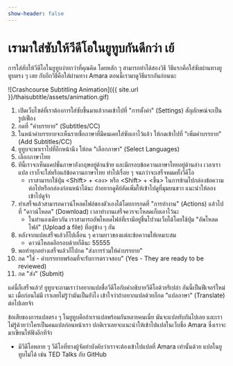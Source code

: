 ```yaml
---
show-header: false
---
```


# เรามาใส่ซับให้วีดีโอในยูทูบกันดีกว่า เย้

การใส่สับให้วีดีโอในยูทูบง่ายกว่าที่คุณคิด โดยหลัก ๆ สามารถทำได้สองวิธี วิธีแรกคือใส่ซับผ่านทางยูทูบตรง ๆ เลย กับอีกวิธีคือใส่ผ่านทาง Amara ตอนนี้เรามาดูวิธีแรกกันก่อนนะ

![Crashcourse Subtitling Animation]({{ site.url }}/thaisubtitle/assets/animation.gif)

1. เปิดเว็บไซต์ที่เราต้องการใส่ซับขึ้นมาแล้วกดเข้าไปที่ "การตั้งค่า" (Settings) สัญลักษณ์จะเป็นรูปเฟือง
1. กดที่ "คำบรรยาย" (Subtitles/CC)
1. ในหน้าคำบรรยายจะเห็นรายชื่อภาษาที่มีคนเคยใส่ซับเอาไว้แล้ว ให้กดเข้าไปที่ "เพิ่มคำบรรยาย" (Add Subtitles/CC)
1. ยูทูบจะพาเราไปที่อีกหน้านึง ให้กด "เลือกภาษา" (Select Languages) 
1. เลือกภาษาไทย
1. ทีนี้เราจะเห็นแคปชั่นภาษาอังกฤษอยู่ด้านซ้าย และมีกรอบข้อความภาษาไทยอยู่ด้านล่าง เวลาเราแปล เราก็จะใส่หรือแก้ข้อความภาษาไทย ทำไปเรื่อย ๆ จนกว่าจะเสร็จหมดทั้งวีดีโอ
    - เราสามารถใช้ปุ่ม \<Shift\> + \<ลง\> หรือ \<Shift\> + \<ขึ้น\> ในการข้ามไปกล่องข้อความต่อไปหรือกล่องก่อนหน้าได้นะ ถ้าอยากดูคีย์ลัดเพิ่มให้เข้าไปดูที่มุมบนขวา แนะนำให้ลองเข้าไปดูจ้า
1. ทำเสร็จแล้วสามารถดาวน์โหลดไฟล์ของตัวเองได้โดยการกดที่ "การทำงาน" (Actions) แล้วไปที่ "ดาวน์โหลด" (Download) เวลาทำงานเสร็จควรจะโหลดเก็บเอาไว้นะ
    - ในทำนองเดียวกัน เราสามารถอัพโหลดไฟล์ที่เรามีอยู่ขึ้นไปวนเว็บได้โดยใช้ปุ่ม "อัพโหลดไฟล์" (Upload a file) ที่อยู่ข้าง ๆ กัน
1. หลังจากแปลเสร็จแล้วก็ไปเลื่อน ๆ ความยาวของแต่ละข้อความให้เหมาะสม
    - ดาวน์โหลดอีกรอบด้วยก็ดีนะ 55555
1. พอทำทุกอย่างเสร็จแล้วก็ไปกด "ส่งการร่วมให้คำบรรยาย" 
1. กด "ใช่ - คำบรรยายพร้อมที่จะรับการตรวจสอบ" (Yes - They are ready to be reviewed)
1. กด "ส่ง" (Submit)

แค่นี้ก็เสร็จแล้ว! ยูทูบจะถามเราว่าอยากแปลชื่อวีดีโอกับคำอธิบายวีดีโอด้วยรึเปล่า อันนี้เป็นฟีเจอร์ใหม่นะ เมื่อก่อนไม่มี เราเลยไม่รู้ว่ามันเป็นยังไง เข้าใจว่าถ้าอยากแปลด้วยก็กด "แปลภาษา" (Translate) ต่อไปเลยจ้า

ข้อเสียของการแปลตรง ๆ ในยูทูบคือถ้าเราแปลพร้อมกันหลายคนเนี่ย มันจะแปลทับกันไปเลย และเราไม่รู้ด้วยว่าใครเป็นคนแปลก่อนหน้าเรา ปกติเราเลยจะแนะนำให้เข้าไปแปลในเว็บชื่อ Amara ซึ่งเราจะมาเขียนให้ฟังอีกทีจ้า
- มีวีดีโอหลาย ๆ วีดีโอที่ทางผู้จัดทำบังคับว่าเราจะต้องเข้าไปแปลที่ Amara เท่านั้นด้วย แปลในยูทูบไม่ได้ เช่น TED Talks กับ GitHub
